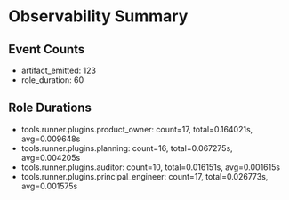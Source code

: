 # Observability Summary

## Event Counts

- artifact_emitted: 123
- role_duration: 60

## Role Durations

- tools.runner.plugins.product_owner: count=17, total=0.164021s, avg=0.009648s
- tools.runner.plugins.planning: count=16, total=0.067275s, avg=0.004205s
- tools.runner.plugins.auditor: count=10, total=0.016151s, avg=0.001615s
- tools.runner.plugins.principal_engineer: count=17, total=0.026773s, avg=0.001575s
